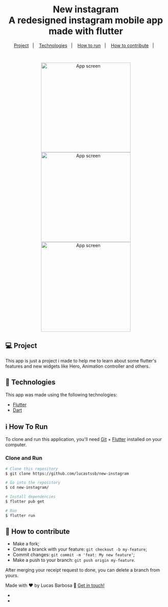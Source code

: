 <h1 align="center">
    New instagram <br/>
    A redesigned instagram mobile app made with flutter
</h1>

<p align="center">
  <a href="#-project">Project</a>&nbsp;&nbsp;&nbsp;|&nbsp;&nbsp;&nbsp;
  <a href="#rocket-tecnlogies">Technologies</a>&nbsp;&nbsp;&nbsp;|&nbsp;&nbsp;&nbsp;
  <a href="#-how-to-run">How to run</a>&nbsp;&nbsp;&nbsp;|&nbsp;&nbsp;&nbsp;
  <a href="#-how-to-contribute">How to contribute</a>&nbsp;&nbsp;&nbsp;|&nbsp;&nbsp;&nbsp;
  
</p>

<br>

<p align="center">
  <img alt="App screen" src=".github/screen1.gif" width="280px">
  <img alt="App screen" src=".github/screen2.gif" width="280px">
  <img alt="App screen" src=".github/screen3.gif" width="280px">
</p>

## 💻 Project

This app is just a project i made to help me to learn about some flutter's features and new widgets like Hero, Animation controller and others. 


## :rocket: Technologies

This app was made using the following technologies:
- [Flutter][flutter]
- [Dart][dart]

## :information_source: How To Run

To clone and run this application, you'll need [Git](https://git-scm.com) + [Flutter][flutter] installed on your computer.

### Clone and Run 

```bash
# Clone this repository
$ git clone https://github.com/lucastssb/new-instagram

# Go into the repository
$ cd new-instagram/

# Install dependencies
$ flutter pub get

# Run 
$ flutter run

```

## 🤔 How to contribute

-  Make a fork;
-  Create a branck with your feature: `git checkout -b my-feature`;
-  Commit changes: `git commit -m 'feat: My new feature'`;
-  Make a push to your branch: `git push origin my-feature`.

After merging your receipt request to done, you can delete a branch from yours.


Made with ♥ by Lucas Barbosa :wave: [Get in touch!](https://www.linkedin.com/in/lucas-barbosa-60b56416b/)


- [flutter]: https://flutter.dev/
- [dart]: https://dart.dev/
